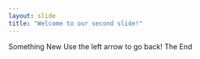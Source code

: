 ```yaml
---
layout: slide
title: "Welcome to our second slide!"
---
```

Something New
Use the left arrow to go back!
The End
